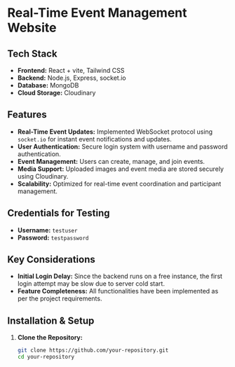 # Real-Time Event Management Website

## Tech Stack
- **Frontend:** React + vite, Tailwind CSS
- **Backend:** Node.js, Express, socket.io
- **Database:** MongoDB
- **Cloud Storage:** Cloudinary

## Features
- **Real-Time Event Updates:** Implemented WebSocket protocol using `socket.io` for instant event notifications and updates.
- **User Authentication:** Secure login system with username and password authentication.
- **Event Management:** Users can create, manage, and join events.
- **Media Support:** Uploaded images and event media are stored securely using Cloudinary.
- **Scalability:** Optimized for real-time event coordination and participant management.

## Credentials for Testing
- **Username:** `testuser`
- **Password:** `testpassword`

## Key Considerations
- **Initial Login Delay:** Since the backend runs on a free instance, the first login attempt may be slow due to server cold start.
- **Feature Completeness:** All functionalities have been implemented as per the project requirements.

## Installation & Setup
1. **Clone the Repository:**
   ```bash
   git clone https://github.com/your-repository.git
   cd your-repository
